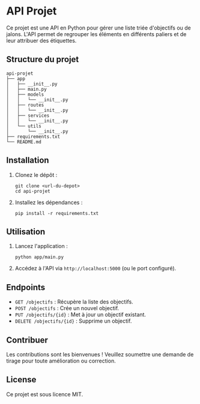 # API Projet

Ce projet est une API en Python pour gérer une liste triée d'objectifs ou de jalons. L'API permet de regrouper les éléments en différents paliers et de leur attribuer des étiquettes.

## Structure du projet

```
api-projet
├── app
│   ├── __init__.py
│   ├── main.py
│   ├── models
│   │   └── __init__.py
│   ├── routes
│   │   └── __init__.py
│   ├── services
│   │   └── __init__.py
│   └── utils
│       └── __init__.py
├── requirements.txt
└── README.md
```

## Installation

1. Clonez le dépôt :
   ```
   git clone <url-du-depot>
   cd api-projet
   ```

2. Installez les dépendances :
   ```
   pip install -r requirements.txt
   ```

## Utilisation

1. Lancez l'application :
   ```
   python app/main.py
   ```

2. Accédez à l'API via `http://localhost:5000` (ou le port configuré).

## Endpoints

- `GET /objectifs` : Récupère la liste des objectifs.
- `POST /objectifs` : Crée un nouvel objectif.
- `PUT /objectifs/{id}` : Met à jour un objectif existant.
- `DELETE /objectifs/{id}` : Supprime un objectif.

## Contribuer

Les contributions sont les bienvenues ! Veuillez soumettre une demande de tirage pour toute amélioration ou correction.

## License

Ce projet est sous licence MIT.